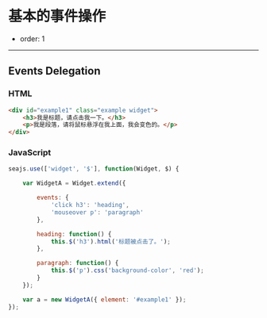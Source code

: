 # 基本的事件操作

- order: 1

---

<style>
    .markdown-body .widget {
        zoom: 1;
        display: inline;
        display: inline-block;
        border: 1px solid #ccc;
        padding: 20px;
        min-width: 300px;
    }

    #example3 li {
        list-style: none;
        clear: both;
    }

    #example3 li a {
        float: left;
    }

    #example3 .remove {
        float: right;
        text-decoration: none;
        color: red;
    }

    #example4 .action {
        padding: 0 20px
    }

    #example4 .action a {
        padding: 0 10px
    }
</style>


## Events Delegation


### HTML

````html
<div id="example1" class="example widget">
    <h3>我是标题，请点击我一下。</h3>
    <p>我是段落，请将鼠标悬浮在我上面，我会变色的。</p>
</div>
````

### JavaScript

````js
seajs.use(['widget', '$'], function(Widget, $) {

    var WidgetA = Widget.extend({

        events: {
            'click h3': 'heading',
            'mouseover p': 'paragraph'
        },

        heading: function() {
            this.$('h3').html('标题被点击了。');
        },

        paragraph: function() {
            this.$('p').css('background-color', 'red');
        }
    });

    var a = new WidgetA({ element: '#example1' });
});
````
